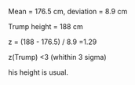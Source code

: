 Mean = 176.5 cm, deviation = 8.9 cm

Trump height = 188 cm

z = (188 - 176.5) / 8.9 =1.29

z(Trump) <3 (whithin 3 sigma)

his height is usual.
